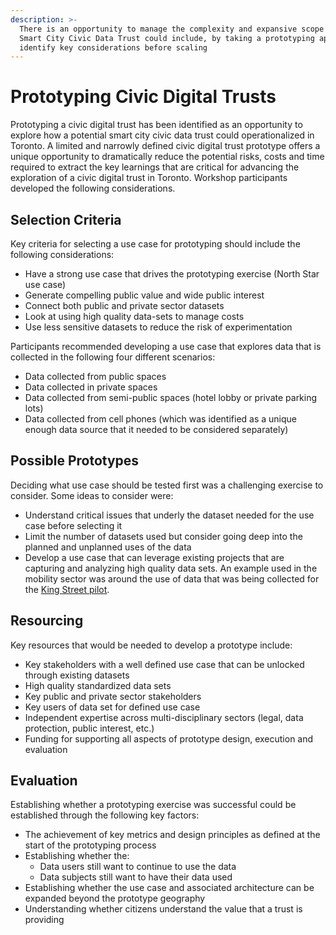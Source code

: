 ```yaml
---
description: >-
  There is an opportunity to manage the complexity and expansive scope of what a
  Smart City Civic Data Trust could include, by taking a prototyping approach to
  identify key considerations before scaling
---
```


# Prototyping Civic Digital Trusts

Prototyping a civic digital trust has been identified as an opportunity to explore how a potential smart city civic data trust could operationalized in Toronto. A limited and narrowly defined civic digital trust prototype offers a unique opportunity to dramatically reduce the potential risks, costs and time required to extract the key learnings that are critical for advancing the exploration of a civic digital trust in Toronto. Workshop participants developed the following considerations.

## **Selection Criteria**

Key criteria for selecting a use case for prototyping should include the following considerations: 

* Have a strong use case that drives the prototyping exercise \(North Star use case\) 
* Generate compelling public value and wide public interest 
* Connect both public and private sector datasets 
* Look at using high quality data-sets to manage costs 
* Use less sensitive datasets to reduce the risk of experimentation

Participants recommended developing a use case that explores data that is collected in the following four different scenarios: 

* Data collected from public spaces
* Data collected in private spaces
* Data collected from semi-public spaces \(hotel lobby or private parking lots\) 
* Data collected from cell phones \(which was identified as a unique enough data source that it needed to be considered separately\)

## Possible Prototypes

Deciding what use case should be tested first was a challenging exercise to consider. Some ideas to consider were: 

* Understand critical issues that underly the dataset needed for the use case before selecting it
* Limit the number of datasets used but consider going deep into the planned and unplanned uses of the data 
* Develop a use case that can leverage existing projects that are capturing and analyzing high quality data sets. An example used in the mobility sector was around the use of data that was being collected for the [King Street pilot](https://www.toronto.ca/city-government/planning-development/planning-studies-initiatives/king-street-pilot/). 

## Resourcing

Key resources that would be needed to develop a prototype include:

* Key stakeholders with a well defined use case that can be unlocked through existing datasets 
* High quality standardized data sets 
* Key public and private sector stakeholders
* Key users of data set for defined use case 
* Independent expertise across multi-disciplinary sectors \(legal, data protection, public interest, etc.\)
* Funding for supporting all aspects of prototype design, execution and evaluation 

## **Evaluation**

Establishing whether a prototyping exercise was successful could be established through the following key factors: 

* The achievement of key metrics and design principles as defined at the start of the prototyping process
* Establishing whether the:
  * Data users still want to continue to use the data 
  * Data subjects still want to have their data used 
* Establishing whether the use case and associated architecture can be expanded beyond the prototype geography 
* Understanding whether citizens understand the value that a trust is providing 





